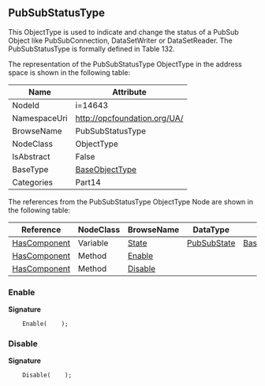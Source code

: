 <!-- objecttype -->
## PubSubStatusType
This ObjectType is used to indicate and change the status of a PubSub Object like PubSubConnection, DataSetWriter or DataSetReader. The PubSubStatusType is formally defined in Table 132.  
<!-- end of text -->
The representation of the PubSubStatusType ObjectType in the address space is shown in the following table:  

|Name|Attribute|
|---|---|
|NodeId|i=14643|
|NamespaceUri|http://opcfoundation.org/UA/|
|BrowseName|PubSubStatusType|
|NodeClass|ObjectType|
|IsAbstract|False|
|BaseType|[BaseObjectType](../../../Part5/ObjectTypes/BaseObjectType/readme.md)|
|Categories|Part14|

The references from the PubSubStatusType ObjectType Node are shown in the following table:  

|Reference|NodeClass|BrowseName|DataType|TypeDefinition|ModellingRule|
|---|---|---|---|---|---|
|[HasComponent](../../../Part3/ReferenceTypes/HasComponent/readme.md)|Variable|[State](#State)|[PubSubState](../../../Part14/DataTypes/PubSubState/readme.md)|[BaseDataVariableType](../../Part5/VariableTypes/BaseDataVariableType/readme.md)|[Mandatory](../../Objects/Mandatory/readme.md)|
|[HasComponent](../../../Part3/ReferenceTypes/HasComponent/readme.md)|Method|[Enable](#Enable)|||[Optional](../../Objects/Optional/readme.md)|
|[HasComponent](../../../Part3/ReferenceTypes/HasComponent/readme.md)|Method|[Disable](#Disable)|||[Optional](../../Objects/Optional/readme.md)|

### <a name="Enable"></a>Enable
  
**Signature**
```
    Enable(    );
```
### <a name="Disable"></a>Disable
  
**Signature**
```
    Disable(    );
```


